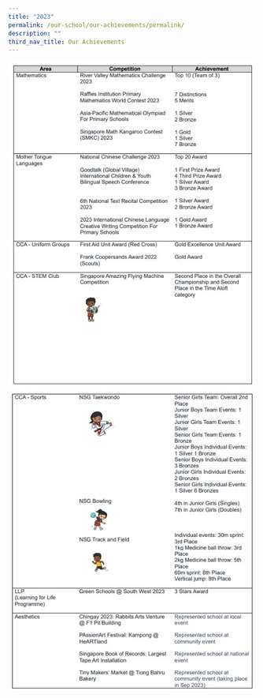 ```yaml
---
title: "2023"
permalink: /our-school/our-achievements/permalink/
description: ""
third_nav_title: Our Achievements
---
```

![](/images/blgps%20draft1.jpg)
![](/images/blgps%20draft2.jpg)